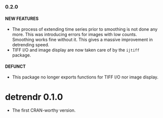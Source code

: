### 0.2.0

#### NEW FEATURES
* The process of extending time series prior to smoothing is not done any more. This was introducing errors for images with low counts. Smoothing works fine without it. This gives a massive improvement in detrending speed.
* TIFF I/O and image display are now taken care of by the `ijtiff` package.

#### DEFUNCT
* This package no longer exports functions for TIFF I/O nor image display.


# detrendr 0.1.0
* The first CRAN-worthy version.



